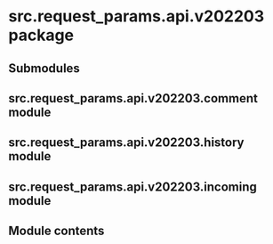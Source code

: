 # src.request_params.api.v202203 package

## Submodules

## src.request_params.api.v202203.comment module

## src.request_params.api.v202203.history module

## src.request_params.api.v202203.incoming module

## Module contents
